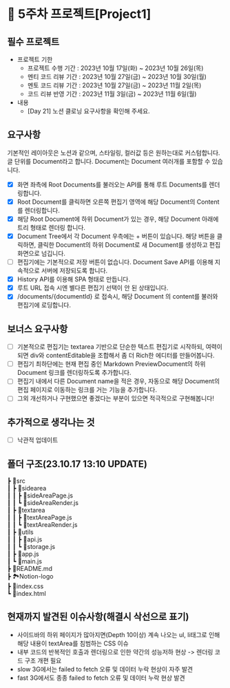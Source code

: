 # 📌 5주차 프로젝트[Project1]

## 필수 프로젝트

- 프로젝트 기한
  - 프로젝트 수행 기간 : 2023년 10월 17일(화) ~ 2023년 10월 26일(목)
  - 멘티 코드 리뷰 기간 : 2023년 10월 27일(금) ~ 2023년 10월 30일(월)
  - 멘토 코드 리뷰 기간 : 2023년 10월 27일(금) ~ 2023년 11월 2일(목)
  - 코드 리뷰 반영 기간 : 2023년 11월 3일(금) ~ 2023년 11월 6일(월)
- 내용
  - [Day 21] 노션 클로닝 요구사항을 확인해 주세요.

## 요구사항

기본적인 레이아웃은 노션과 같으며, 스타일링, 컬러값 등은 원하는대로 커스텀합니다.
글 단위를 Document라고 합니다. Document는 Document 여러개를 포함할 수 있습니다.

- [x] 화면 좌측에 Root Documents를 불러오는 API를 통해 루트 Documents를 렌더링합니다.
- [x] Root Document를 클릭하면 오른쪽 편집기 영역에 해당 Document의 Content를 렌더링합니다.
- [x] 해당 Root Document에 하위 Document가 있는 경우, 해당 Document 아래에 트리 형태로 렌더링 합니다.
- [x] Document Tree에서 각 Document 우측에는 + 버튼이 있습니다. 해당 버튼을 클릭하면, 클릭한 Document의 하위 Document로 새 Document를 생성하고 편집화면으로 넘깁니다.
- [ ] 편집기에는 기본적으로 저장 버튼이 없습니다. Document Save API를 이용해 지속적으로 서버에 저장되도록 합니다.
- [x] History API를 이용해 SPA 형태로 만듭니다.
- [x] 루트 URL 접속 시엔 별다른 편집기 선택이 안 된 상태입니다.
- [x] /documents/{documentId} 로 접속시, 해당 Document 의 content를 불러와 편집기에 로딩합니다.

## 보너스 요구사항

- [ ] 기본적으로 편집기는 textarea 기반으로 단순한 텍스트 편집기로 시작하되, 여력이 되면 div와 contentEditable을 조합해서 좀 더 Rich한 에디터를 만들어봅니다.
- [ ] 편집기 최하단에는 현재 편집 중인 Markdown PreviewDocument의 하위 Document 링크를 렌더링하도록 추가합니다.
- [ ] 편집기 내에서 다른 Document name을 적은 경우, 자동으로 해당 Document의 편집 페이지로 이동하는 링크를 거는 기능을 추가합니다.
- [ ] 그외 개선하거나 구현했으면 좋겠다는 부분이 있으면 적극적으로 구현해봅니다!

## 추가적으로 생각나는 것

- [ ] 낙관적 업데이트

## 폴더 구조(23.10.17 13:10 UPDATE)

┣ 📂src<br/>
┃ ┣ 📂sidearea<br/>
┃ ┃ ┣ 📜sideAreaPage.js<br/>
┃ ┃ ┗ 📜sideAreaRender.js<br/>
┃ ┣ 📂textarea<br/>
┃ ┃ ┣ 📜textAreaPage.js<br/>
┃ ┃ ┗ 📜textAreaRender.js<br/>
┃ ┣ 📂utils<br/>
┃ ┃ ┣ 📜api.js<br/>
┃ ┃ ┗ 📜storage.js<br/>
┃ ┣ 📜app.js<br/>
┃ ┗ 📜main.js<br/>
┣ 📜README.md<br/>
┣ 🏞️Notion-logo<br/>
┣ 📜index.css<br/>
┗ 📜index.html<br/>

## 현재까지 발견된 이슈사항(해결시 삭선으로 표기)

- 사이드바의 하위 페이지가 많아지면(Depth 10이상) 계속 나오는 ul, li태그로 인해 해당 내용이 textArea를 침범하는 CSS 이슈
- 내부 코드의 반복적인 호출과 렌더링으로 인한 약간의 성능저하 현상 -> 렌더링 코드 구조 개편 필요
- slow 3G에서는 failed to fetch 오류 및 데이터 누락 현상이 자주 발견
- fast 3G에서도 종종 failed to fetch 오류 및 데이터 누락 현상 발견
